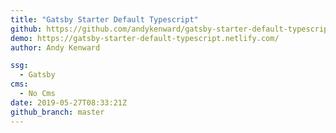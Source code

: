 ```yaml
---
title: "Gatsby Starter Default Typescript"
github: https://github.com/andykenward/gatsby-starter-default-typescript
demo: https://gatsby-starter-default-typescript.netlify.com/
author: Andy Kenward

ssg:
  - Gatsby
cms:
  - No Cms
date: 2019-05-27T08:33:21Z
github_branch: master
---
```

